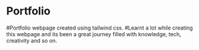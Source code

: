 # Portfolio
#Portfolio webpage created using tailwind css.
#Learnt a lot while creating this webpage and its been a great journey filled with knowledge, tech, creativity and so on.
